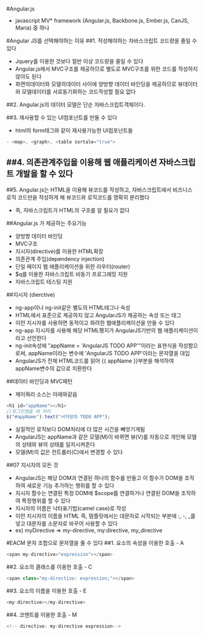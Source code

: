 #Angular.js
- javascript MV* framework (Angular.js, Backbone.js, Ember.js, CanJS, Maria) 중 하나

#Angular JS를 선택해야하는 이유
##1. 작성해야하는 자바스크립트 코드량을 줄일 수 있다
- Jquery를 이용한 것보다 절반 이상 코드량을 줄일 수 있다
- Angular.js에서 MVC구조를 제공하므로 별도로 MVC구조를 위한 코드를 작성하지 않아도 된다
- 화면의데이터와 모델의데이터 사이에 양방향 데이터 바인딩을 제공하므로 뷰데이터와 모델데이터를 서로동기화하는 코드작성할 필요 없다

##2. Angular.js의 데이터 모델은 단순 자바스크립트객체이다.

##3. 재사용할 수 있는 UI컴포넌트를 만들 수 있다
- html의 form태그와 같이 재사용가능한 UI컴포넌트들
```javascript
- <map>, <graph>, <table sortale="true">
```

##4. 의존관계주입을 이용해 웹 애플리케이션 자바스크립트 개발을 할 수 있다
-

##5. Angular.js는 HTML을 이용해 뷰코드를 작성하고, 자바스크립트에서 비즈니스 로직 코드만을 작성하게 해 뷰코드와 로직코드를 명확히 분리했다
- 즉, 자바스크립트가 HTML의 구조를 알 필요가 없다

##Angular.js 가 제공하는 주요기능
- 양방향 데이터 바인딩
- MVC구조
- 지시자(directive)를 이용한 HTML확장
- 의존관계 주입(dependency injection)
- 단일 페이지 웹 애플리케이션을 위한 라우터(router)
- $q를 이용한 자바스크립트 비동기 프로그래밍 지원
- 자바스크립트 테스팅 지원

##지시자 (dierctive)
- ng-app이나 ng-init같은 별도의 HTML태그나 속성
- HTML에서 표준으로 제공하지 않고 AngularJS가 제공하는 속성 또는 태그
- 이런 지시자를 사용하면 동적이고 화려한 웹애플리케이션을 만들 수 있다
- ng-app 지시자를 사용해 해당 HTML펭지가  AngularJS기반의 웹 애플리케이션이라고 선언한다
- ng-init속성에 "appName = 'AngularJS TODO APP'"이라는 표현식을 작성함으로써, appName이라는 변수에 'AngularJS TODO APP'이라는 문자열을 대입
- AngularJS가 전체 HTML코드를 읽어 {{ appName }}부분을 해석하여 appName변수의 값으로 치환한다

##데이터 바인딩과 MVC패턴
- 제이쿼리 소스는 아래와같음
```javascript
<h1 id="appName"></h1>
//로그인했을 때 처리
$("#appName").text("서자랑의 TODO APP");
```
- 실질적인 로직보다 DOM처리에 더 많은 시간을 빼앗기게됨
- AngularJS는 appName과 같은 모델(M)이 바뀌면 뷰(V)를 자동으로 개인해 모델의 상태와 뷰의 상태를 일치시켜준다
- 모델(M)의 값은 컨트롤러(C)에서 변경할 수 있다

##07 지시자의 모든 것
- AngularJS는 해당 DOM과 연결된 하나의 함수를 만들고 이 함수가 DOM을 조작하여 새로운 기능 추가하는 행위를 할 수 있다
- 지시자 함수는 연결된 특정 DOM에 $scope를 연결하거나 연결된 DOM을 조작하여 특정행위를 할 수 있다
- 지시자의 이름은 낙타표기법(camel case)로 작성
- 이런 지시자의 이름을 HTML 즉, 템플릿에서는 대문자로 시작되는 부분에 :, -, _를 넣고 대문자를 소문자로 바꾸어 사용할 수 있다
- ex) myDirective => my-directive, my:directive, my_directive

#EACM 문자 조합으로 문자열을 줄 수 있다
##1. 요소의 속성을 이용한 호출 - A
```javascript
<span my-directive="expression"></span>
```
##2. 요소의 클래스를 이용한 호출 - C
```javascript
<span class="my-directive: expression;"></span>
```
##3. 요소의 이름을 이용한 호출 - E
```javascript
<my-directive></my-directive>
```
##4. 코멘트를 이용한 호출 - M
```javascript
<!-- directive: my-directive expression-->
```
